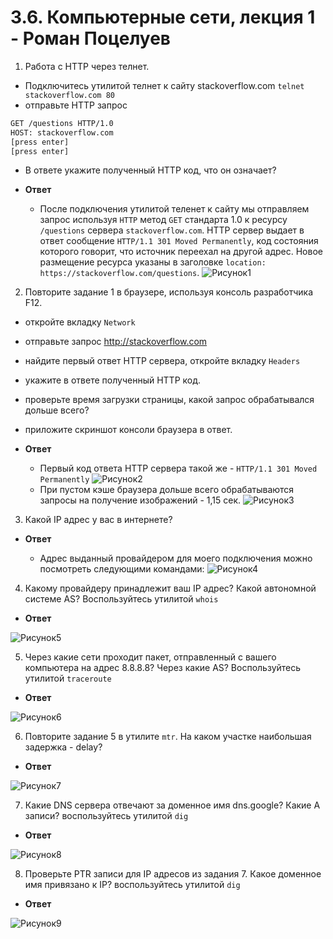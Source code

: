 # 3.6. Компьютерные сети, лекция 1 - Роман Поцелуев

1. Работа c HTTP через телнет.
- Подключитесь утилитой телнет к сайту stackoverflow.com
`telnet stackoverflow.com 80`
- отправьте HTTP запрос
```bash
GET /questions HTTP/1.0
HOST: stackoverflow.com
[press enter]
[press enter]
```
- В ответе укажите полученный HTTP код, что он означает?

- **Ответ**

  - После подключения утилитой теленет к сайту мы отправляем запрос используя `HTTP` метод `GET` стандарта 1.0 к ресурсу `/questions` сервера `stackoverflow.com`. HTTP сервер выдает в ответ сообщение `HTTP/1.1 301 Moved Permanently`, код состояния которого говорит, что источник переехал на другой адрес. Новое размещение ресурса указаны в заголовке `location: https://stackoverflow.com/questions`. 
![Рисунок1](img/01.png)

2. Повторите задание 1 в браузере, используя консоль разработчика F12.
- откройте вкладку `Network`
- отправьте запрос http://stackoverflow.com
- найдите первый ответ HTTP сервера, откройте вкладку `Headers`
- укажите в ответе полученный HTTP код.
- проверьте время загрузки страницы, какой запрос обрабатывался дольше всего?
- приложите скриншот консоли браузера в ответ.

- **Ответ**

  - Первый код ответа HTTP сервера такой же - `HTTP/1.1 301 Moved Permanently`
![Рисунок2](img/02.png)
  - При пустом кэше браузера дольше всего обрабатываются запросы на получение изображений - 1,15 сек. 
![Рисунок3](img/03.png)

3. Какой IP адрес у вас в интернете?

- **Ответ**

  - Адрес выданный провайдером для моего подключения можно посмотреть следующими командами:
![Рисунок4](img/04.png)

4. Какому провайдеру принадлежит ваш IP адрес? Какой автономной системе AS? Воспользуйтесь утилитой `whois`

- **Ответ**

![Рисунок5](img/05.png)

5. Через какие сети проходит пакет, отправленный с вашего компьютера на адрес 8.8.8.8? Через какие AS? Воспользуйтесь утилитой `traceroute`

- **Ответ**

![Рисунок6](img/06.png)

6. Повторите задание 5 в утилите `mtr`. На каком участке наибольшая задержка - delay?

- **Ответ**

![Рисунок7](img/07.png)

7. Какие DNS сервера отвечают за доменное имя dns.google? Какие A записи? воспользуйтесь утилитой `dig`

- **Ответ**

![Рисунок8](img/08.png)

8. Проверьте PTR записи для IP адресов из задания 7. Какое доменное имя привязано к IP? воспользуйтесь утилитой `dig`

- **Ответ**

![Рисунок9](img/09.png)
